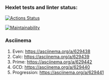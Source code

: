 ### Hexlet tests and linter status:
[![Actions Status](https://github.com/kdzhv/frontend-project-44/actions/workflows/hexlet-check.yml/badge.svg)](https://github.com/kdzhv/frontend-project-44/actions)

[![Maintainability](https://api.codeclimate.com/v1/badges/1c9b0571ff7625bd0d78/maintainability)](https://codeclimate.com/github/kdzhv/frontend-project-44/maintainability)

### Asciinema

1. Even: https://asciinema.org/a/629438
2. Calc: https://asciinema.org/a/629439
3. Prime: https://asciinema.org/a/629442
4. GCD: https://asciinema.org/a/629440
5. Progression: https://asciinema.org/a/629441